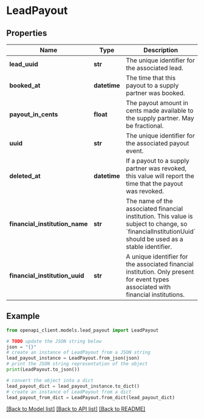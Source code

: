 # LeadPayout


## Properties

Name | Type | Description | Notes
------------ | ------------- | ------------- | -------------
**lead_uuid** | **str** | The unique identifier for the associated lead.  | 
**booked_at** | **datetime** | The time that this payout to a supply partner was booked.  | 
**payout_in_cents** | **float** | The payout amount in cents made available to the supply partner. May be fractional.  | [optional] 
**uuid** | **str** | The unique identifier for the associated payout event.  | [optional] 
**deleted_at** | **datetime** | If a payout to a supply partner was revoked, this value will report the time that the payout was revoked.  | [optional] 
**financial_institution_name** | **str** | The name of the associated financial institution. This value is subject to change, so &#x60;financialInstitutionUuid&#x60; should be used as a stable identifier.  | [optional] 
**financial_institution_uuid** | **str** | A unique identifier for the associated financial institution. Only present for event types associated with financial institutions.  | [optional] 

## Example

```python
from openapi_client.models.lead_payout import LeadPayout

# TODO update the JSON string below
json = "{}"
# create an instance of LeadPayout from a JSON string
lead_payout_instance = LeadPayout.from_json(json)
# print the JSON string representation of the object
print(LeadPayout.to_json())

# convert the object into a dict
lead_payout_dict = lead_payout_instance.to_dict()
# create an instance of LeadPayout from a dict
lead_payout_from_dict = LeadPayout.from_dict(lead_payout_dict)
```
[[Back to Model list]](../README.md#documentation-for-models) [[Back to API list]](../README.md#documentation-for-api-endpoints) [[Back to README]](../README.md)


